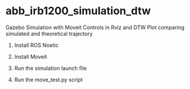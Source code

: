 # abb_irb1200_simulation_dtw
Gazebo Simulation with Moveit Controls in Rviz and DTW Plot comparing simulated and theoretical trajectory

1. Install ROS Noetic

2. Install Moveit

3. Run the simulation launch file

4. Run the move_test.py script
